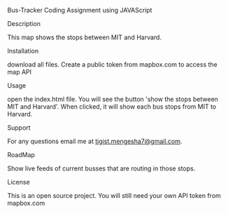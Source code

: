 Bus-Tracker Coding Assignment using JAVAScript

Description

This map shows the stops between MIT and Harvard.

Installation

download all files.
Create a public token from mapbox.com to access the map API

Usage

open the index.html file. You will see the button 'show the stops between MIT and Harvard'. When clicked, it will show each bus stops from MIT to Harvard.

Support

For any questions email me at tigist.mengesha7@gmail.com.

RoadMap

Show live feeds of current busses that are routing in those stops.

License

This is an open source project. You will still need your own API token from mapbox.com